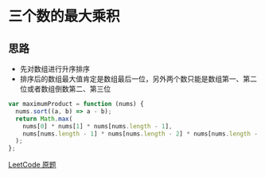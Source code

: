 # 三个数的最大乘积

## 思路

* 先对数组进行升序排序
* 排序后的数组最大值肯定是数组最后一位，另外两个数只能是数组第一、第二位或者数组倒数第二、第三位

```js
var maximumProduct = function (nums) {
  nums.sort((a, b) => a - b);
  return Math.max(
    nums[0] * nums[1] * nums[nums.length - 1],
    nums[nums.length - 1] * nums[nums.length - 2] * nums[nums.length - 3]
  );
};
```

[LeetCode 原题](https://leetcode-cn.com/problems/maximum-product-of-three-numbers/)
